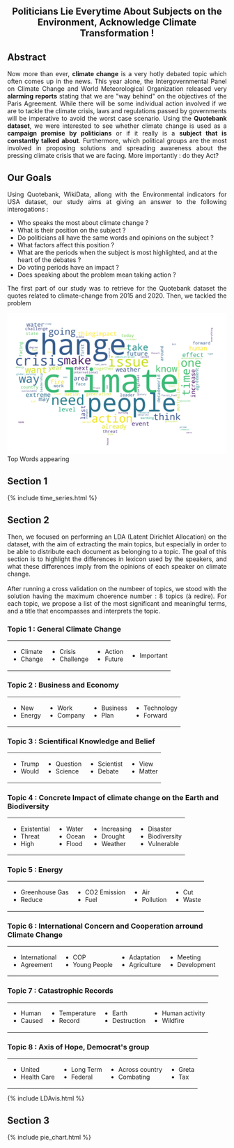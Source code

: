 <head>
	<link type="text/css" rel="stylesheet" href="stylesheets/main.css" />
</head>


<h2 align="center" header="H1"> Politicians Lie Everytime About Subjects on the Environment, Acknowledge Climate Transformation ! </h2>

## Abstract
<p style="text-align: justify;">
    Now more than ever, <b>climate change</b> is a very hotly debated topic which often comes up in the news. This year alone, the Intergovernmental Panel on Climate Change and World Meteorological Organization released very <b>alarming reports</b> stating that we are "way behind" on the objectives of the Paris Agreement. While there will be some individual action involved if we are to tackle the climate crisis, laws and regulations passed by governments will be imperative to avoid the worst case scenario. Using the <b>Quotebank dataset</b>, we were interested to see whether climate change is used as a <b>campaign promise by politicians</b> or if it really is a <b>subject that is constantly talked about</b>. Furthermore, which political groups are the most involved in proposing solutions and spreading awareness about the pressing climate crisis that we are facing. More importantly : do they Act?
</p>

## Our Goals 
<p style="text-align: justify;">
    Using Quotebank, WikiData, allong with the Environmental indicators for USA dataset, our study aims at giving an answer to the following interogations :
</p>

<ul>
	<li> Who speaks the most about climate change ? </li>
	<li> What is their position on the subject ? </li>
	<li> Do politicians all have the same words and opinions on the subject ? </li>
	<li> What factors affect this position ? </li>
	<li> What are the periods when the subject is most highlighted, and at the heart of the debates ? </li>
	<li> Do voting periods have an impact ? </li>
	<li> Does speaking about the problem mean taking action ? </li>
</ul>

<p style="text-align: justify;">
    The first part of our study was to retrieve for the Quotebank dataset the quotes related to climate-change from 2015 and 2020. Then, we tackled the problem
</p> 

<div class="flex-divs">
  <div class="flex-divs"><img src="usa_word_cloud.png" /></div>
  <div class="wrapper"></div>
  <div class="flex-divs">Top Words appearing</div>
</div>



## Section 1
<p style="text-align: justify;">
    
</p>    

{% include time_series.html %}

## Section 2
<p style="text-align: justify;">
    Then, we focused on performing an LDA (Latent Dirichlet Allocation) on the dataset, with the aim of extracting the main topics, but especially in order to be able to distribute each document as belonging to a topic. The goal of this section is to highlight the differences in lexicon used by the speakers, and what these differences imply from the opinions of each speaker on climate change.<br><br>
   After running a cross validation on the numbeer of topics, we stood with the solution having the maximum choerence number : 8 topics (à redire). For each topic, we propose a list of the most significant and meaningful terms, and a title that encompasses and interprets the topic.  
</p>

<h3>Topic 1 : General Climate Change</h3>
<table border = "0">
<tbody>
<tr>
  <td>
    <ul>
      <li>Climate</li>
      <li>Change</li>
    </ul>
  </td>
  <td>
    <ul>
      <li>Crisis</li>
      <li>Challenge</li>
    </ul>
  </td>
  <td>
    <ul>
      <li>Action</li>
      <li>Future</li>
    </ul>
  </td>
  <td>
    <ul>
      <li>Important</li>
    </ul>
  </td>
</tr>
</tbody>
</table>

<h3>Topic 2 : Business and Economy</h3>
<table>
<tbody>
<tr>
  <td>
    <ul>
      <li>New</li>
      <li>Energy</li>
    </ul>
  </td>
  <td>
    <ul>
      <li>Work</li>
      <li>Company</li>
    </ul>
  </td>
  <td>
    <ul>
      <li>Business</li>
      <li>Plan</li>
    </ul>
  </td>
  <td>
    <ul>
      <li>Technology</li>
      <li>Forward</li>
    </ul>
  </td>
</tr>
</tbody>
</table>

<h3>Topic 3 : Scientifical Knowledge and Belief</h3>
<table>
<tbody>
<tr>
  <td>
    <ul>
      <li>Trump</li>
      <li>Would</li>
    </ul>
  </td>
  <td>
    <ul>
      <li>Question</li>
      <li>Science</li>
    </ul>
  </td>
  <td>
    <ul>
      <li>Scientist</li>
      <li>Debate</li>
    </ul>
  </td>
  <td>
    <ul>
      <li>View</li>
      <li>Matter</li>
    </ul>
  </td>
</tr>
</tbody>
</table>

<h3>Topic 4 : Concrete Impact of climate change on the Earth and Biodiversity</h3>
<table>
<tbody>
<tr>
  <td>
    <ul>
      <li>Existential</li>
      <li>Threat</li>
      <li>High</li>
    </ul>
  </td>
  <td>
    <ul>
      <li>Water</li>
      <li>Ocean</li>
      <li>Flood</li>
    </ul>
  </td>
  <td>
    <ul>
      <li>Increasing</li>
      <li>Drought</li>
      <li>Weather</li>
    </ul>
  </td>
  <td>
    <ul>
      <li>Disaster</li>
      <li>Biodiversity</li>
      <li>Vulnerable</li>
    </ul>
  </td>
</tr>
</tbody>
</table>

<h3>Topic 5 : Energy</h3>
<table>
<tbody>
<tr>
  <td>
    <ul>
      <li>Greenhouse Gas</li>
      <li>Reduce</li>
    </ul>
  </td>
  <td>
    <ul>
      <li>CO2 Emission</li>
      <li>Fuel</li>
    </ul>
  </td>
  <td>
    <ul>
      <li>Air</li>
      <li>Pollution</li>
    </ul>
  </td>
  <td>
    <ul>
      <li>Cut</li>
      <li>Waste</li>
    </ul>
  </td>
</tr>
</tbody>
</table>

<h3>Topic 6 : International Concern and Cooperation arround Climate Change</h3>
<table>
<tbody>
<tr>
  <td>
    <ul>
      <li>International</li>
      <li>Agreement</li>
    </ul>
  </td>
  <td>
    <ul>
      <li>COP</li>
      <li>Young People</li>
    </ul>
  </td>
  <td>
    <ul>
      <li>Adaptation</li>
      <li>Agriculture</li>
    </ul>
  </td>
  <td>
    <ul>
      <li>Meeting</li>
      <li>Development</li>
    </ul>
  </td>
</tr>
</tbody>
</table>

<h3>Topic 7 : Catastrophic Records</h3>
<table>
<tbody>
<tr>
  <td>
    <ul>
      <li>Human</li>
      <li>Caused</li>
    </ul>
  </td>
  <td>
    <ul>
      <li>Temperature</li>
      <li>Record</li>
    </ul>
  </td>
  <td>
    <ul>
      <li>Earth</li>
      <li>Destruction</li>
    </ul>
  </td>
  <td>
    <ul>
      <li>Human activity</li>
      <li>Wildfire</li>
    </ul>
  </td>
</tr>
</tbody>
</table>

<h3>Topic 8 : Axis of Hope, Democrat's group</h3>
<table>
<tbody>
<tr>
  <td>
    <ul>
      <li>United</li>
      <li>Health Care</li>
    </ul>
  </td>
  <td>
    <ul>
      <li>Long Term</li>
      <li>Federal</li>
    </ul>
  </td>
  <td>
    <ul>
      <li>Across country</li>
      <li>Combating</li>
    </ul>
  </td>
  <td>
    <ul>
      <li>Greta</li>
      <li>Tax</li>
    </ul>
  </td>
</tr>
</tbody>
</table>


<div class="large_content">
{% include LDAvis.html %}
</div>

## Section 3

{% include pie_chart.html %}

